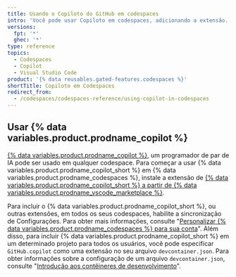 ```yaml
---
title: Usando o Copiloto do GitHub em codespaces
intro: 'Você pode usar Copiloto em codespaces, adicionando a extensão.'
versions:
  fpt: '*'
  ghec: '*'
type: reference
topics:
  - Codespaces
  - Copilot
  - Visual Studio Code
product: '{% data reusables.gated-features.codespaces %}'
shortTitle: Copiloto em Codespaces
redirect_from:
  - /codespaces/codespaces-reference/using-copilot-in-codespaces
---
```


## Usar {% data variables.product.prodname_copilot %}

[{% data variables.product.prodname_copilot %}](https://copilot.github.com/), um programador de par de IA pode ser usado em qualquer codespace. Para começar a usar {% data variables.product.prodname_copilot_short %} em {% data variables.product.prodname_codespaces %}, instale a extensão de [{% data variables.product.prodname_copilot_short %} a partir de {% data variables.product.prodname_vscode_marketplace %}](https://marketplace.visualstudio.com/items?itemName=GitHub.copilot).

Para incluir o {% data variables.product.prodname_copilot_short %}, ou outras extensões, em todos os seus codespaces, habilite a sincronização de Configurações. Para obter mais informações, consulte "[Personalizar {% data variables.product.prodname_codespaces %} para sua conta](/codespaces/customizing-your-codespace/personalizing-codespaces-for-your-account#settings-sync)". Além disso, para incluir {% data variables.product.prodname_copilot_short %} em um determinado projeto para todos os usuários, você pode especificar `GitHub.copilot` como uma extensão no seu arquivo `devcontainer.json`. Para obter informações sobre a configuração de um arquivo `devcontainer.json`, consulte "[Introdução aos contêineres de desenvolvimento](/codespaces/customizing-your-codespace/configuring-codespaces-for-your-project#creating-a-custom-dev-container-configuration)".

